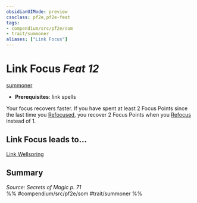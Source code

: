```yaml
---
obsidianUIMode: preview
cssclass: pf2e,pf2e-feat
tags:
- compendium/src/pf2e/som
- trait/summoner
aliases: ["Link Focus"]
---
```

# Link Focus  *Feat 12*  
[summoner](Reference/Rules/Traits/summoner-som.md "Summoner Class Trait")  

- **Prerequisites**: link spells

Your focus recovers faster. If you have spent at least 2 Focus Points since the last time you [Refocused](refocus.md), you recover 2 Focus Points when you [Refocus](refocus.md) instead of 1.

## Link Focus leads to...

[Link Wellspring](link-wellspring-som.md)

## Summary

*Source: Secrets of Magic p. 71*  
%% #compendium/src/pf2e/som #trait/summoner %%